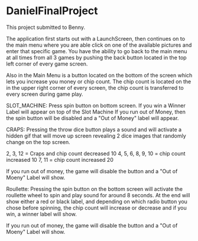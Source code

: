 # DanielFinalProject

This project submitted to Benny.

The application first starts out with a LaunchScreen, then continues on to the main menu where you are able click on one of the available pictures and enter that specific game. You have the ability to go back to the main menu at all times from all 3 games by pushing the back button located in the top left corner of every game screen.

Also in the Main Menu is a button located on the bottom of the screen which lets you increase you money or chip count.  The chip count is located on the in the upper right corner of every screen, the chip count is transferred to every screen during game play.


SLOT_MACHINE:
Press spin button on bottom screen.
If you win a Winner Label will appear on top of the Slot Machine
If you run out of Money, then the spin button will be disabled and a "Out of Money" label will appear.

CRAPS:
Pressing the throw dice button plays a sound and will activate a hidden gif that will move up screen revealing 2 dice images that randomly change on the top screen.

2, 3, 12 = Craps and chip count decreased 10
4, 5, 6, 8, 9, 10 = chip count increased 10
7, 11 = chip count increased 20

If you run out of money, the game will disable the button and a
"Out of Moeny" Label will show.

Roullette:
 Pressing the spin button on the bottom screen will activate the roullette wheel to spin and play sound for around 8 seconds. At the end will show either a red or black label, and depending on which radio button you chose before spinning, the chip count will increase or decrease and if you win, a winner label will show.
 
 If you run out of money, the game will disable the button and a
 "Out of Moeny" Label will show.










